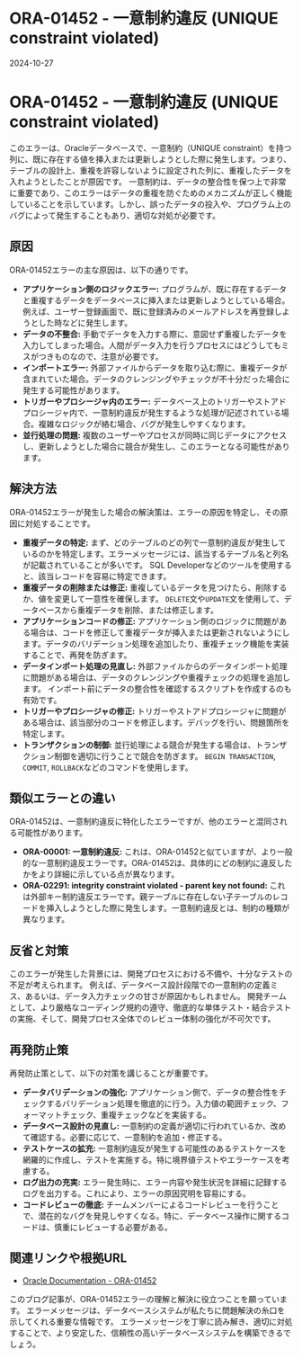 # ORA-01452 - 一意制約違反 (UNIQUE constraint violated)
2024-10-27

# ORA-01452 - 一意制約違反 (UNIQUE constraint violated)

このエラーは、Oracleデータベースで、一意制約（UNIQUE constraint）を持つ列に、既に存在する値を挿入または更新しようとした際に発生します。つまり、テーブルの設計上、重複を許容しないように設定された列に、重複したデータを入れようとしたことが原因です。  一意制約は、データの整合性を保つ上で非常に重要であり、このエラーはデータの重複を防ぐためのメカニズムが正しく機能していることを示しています。しかし、誤ったデータの投入や、プログラム上のバグによって発生することもあり、適切な対処が必要です。


## 原因

ORA-01452エラーの主な原因は、以下の通りです。

* **アプリケーション側のロジックエラー:** プログラムが、既に存在するデータと重複するデータをデータベースに挿入または更新しようとしている場合。例えば、ユーザー登録画面で、既に登録済みのメールアドレスを再登録しようとした時などに発生します。
* **データの不整合:** 手動でデータを入力する際に、意図せず重複したデータを入力してしまった場合。人間がデータ入力を行うプロセスにはどうしてもミスがつきものなので、注意が必要です。
* **インポートエラー:**  外部ファイルからデータを取り込む際に、重複データが含まれていた場合。データのクレンジングやチェックが不十分だった場合に発生する可能性があります。
* **トリガーやプロシージャ内のエラー:** データベース上のトリガーやストアドプロシージャ内で、一意制約違反が発生するような処理が記述されている場合。複雑なロジックが絡む場合、バグが発生しやすくなります。
* **並行処理の問題:** 複数のユーザーやプロセスが同時に同じデータにアクセスし、更新しようとした場合に競合が発生し、このエラーとなる可能性があります。


## 解決方法

ORA-01452エラーが発生した場合の解決策は、エラーの原因を特定し、その原因に対処することです。

* **重複データの特定:** まず、どのテーブルのどの列で一意制約違反が発生しているのかを特定します。エラーメッセージには、該当するテーブル名と列名が記載されていることが多いです。  SQL Developerなどのツールを使用すると、該当レコードを容易に特定できます。
* **重複データの削除または修正:** 重複しているデータを見つけたら、削除するか、値を変更して一意性を確保します。  `DELETE`文や`UPDATE`文を使用して、データベースから重複データを削除、または修正します。
* **アプリケーションコードの修正:** アプリケーション側のロジックに問題がある場合は、コードを修正して重複データが挿入または更新されないようにします。データのバリデーション処理を追加したり、重複チェック機能を実装することで、再発を防ぎます。
* **データインポート処理の見直し:** 外部ファイルからのデータインポート処理に問題がある場合は、データのクレンジングや重複チェックの処理を追加します。  インポート前にデータの整合性を確認するスクリプトを作成するのも有効です。
* **トリガーやプロシージャの修正:** トリガーやストアドプロシージャに問題がある場合は、該当部分のコードを修正します。デバッグを行い、問題箇所を特定します。
* **トランザクションの制御:** 並行処理による競合が発生する場合は、トランザクション制御を適切に行うことで競合を防ぎます。  `BEGIN TRANSACTION`, `COMMIT`, `ROLLBACK`などのコマンドを使用します。


## 類似エラーとの違い

ORA-01452は、一意制約違反に特化したエラーですが、他のエラーと混同される可能性があります。

* **ORA-00001: 一意制約違反:**  これは、ORA-01452と似ていますが、より一般的な一意制約違反エラーです。ORA-01452は、具体的にどの制約に違反したかをより詳細に示している点が異なります。
* **ORA-02291: integrity constraint violated - parent key not found:**  これは外部キー制約違反エラーです。親テーブルに存在しない子テーブルのレコードを挿入しようとした際に発生します。一意制約違反とは、制約の種類が異なります。


## 反省と対策

このエラーが発生した背景には、開発プロセスにおける不備や、十分なテストの不足が考えられます。  例えば、データベース設計段階での一意制約の定義ミス、あるいは、データ入力チェックの甘さが原因かもしれません。  開発チームとして、より厳格なコーディング規約の遵守、徹底的な単体テスト・結合テストの実施、そして、開発プロセス全体でのレビュー体制の強化が不可欠です。


## 再発防止策

再発防止策として、以下の対策を講じることが重要です。

* **データバリデーションの強化:** アプリケーション側で、データの整合性をチェックするバリデーション処理を徹底的に行う。入力値の範囲チェック、フォーマットチェック、重複チェックなどを実装する。
* **データベース設計の見直し:** 一意制約の定義が適切に行われているか、改めて確認する。必要に応じて、一意制約を追加・修正する。
* **テストケースの拡充:**  一意制約違反が発生する可能性のあるテストケースを網羅的に作成し、テストを実施する。特に境界値テストやエラーケースを考慮する。
* **ログ出力の充実:** エラー発生時に、エラー内容や発生状況を詳細に記録するログを出力する。これにより、エラーの原因究明を容易にする。
* **コードレビューの徹底:** チームメンバーによるコードレビューを行うことで、潜在的なバグを発見しやすくなる。特に、データベース操作に関するコードは、慎重にレビューする必要がある。


## 関連リンクや根拠URL

* [Oracle Documentation - ORA-01452](残念ながら、Oracleの公式ドキュメントにORA-01452に関する個別ページは見当たりませんでした。エラーメッセージは公式ドキュメントのエラー一覧の一部として言及されていることが多いです。Oracleドキュメント全体を検索する必要があります。)


このブログ記事が、ORA-01452エラーの理解と解決に役立つことを願っています。  エラーメッセージは、データベースシステムが私たちに問題解決の糸口を示してくれる重要な情報です。  エラーメッセージを丁寧に読み解き、適切に対処することで、より安定した、信頼性の高いデータベースシステムを構築できるでしょう。